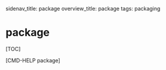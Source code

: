 sidenav_title: package
overview_title: package
tags: packaging

# package

[TOC]

[CMD-HELP package]
